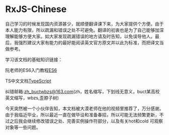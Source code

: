 # RxJS-Chinese
自己学习的时候发现国内资源甚少，就顺便翻译课下来，为大家提供个方便。由于本人能力有限，所以疏漏和错误之处不可避免。翻译的初衷也是为了自己能够加深理解能够方便大家。如大家发现疏漏错误的地方请及时告知，以免误导他人。最后，我强烈建议大家有能力的最好能阅读英文官方原文并以此为标准，而把译文当做参考。

学习该文档的基础知识链接：

阮老师的ES6入门教程[ES6](/es6.ruanyifeng.com)

TS中文文档[TypeScript](http://www.tslang.cn/docs/tutorial.html)

纠错邮箱:zh_buctwbzs@163.com(zh，姓名缩写，下划线无意义，buct某高校英文缩写，wbzs,歪脖子树)

今天突然被一个小伙伴告知，本文档被大漠老师在他的视频里推荐了，万分感谢。由于我临近毕业，所以最近一直在做毕设和准备春招，所以可能无法频繁更新，不过之后我会继续修改错误之处、完善实例操作符部分，以及有关hot和cold 可观察对象等一些问题。
